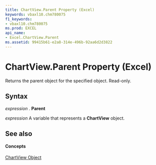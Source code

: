```yaml
---
title: ChartView.Parent Property (Excel)
keywords: vbaxl10.chm780075
f1_keywords:
- vbaxl10.chm780075
ms.prod: EXCEL
api_name:
- Excel.ChartView.Parent
ms.assetid: 99415b61-e2a8-314e-496b-92aa6d2d3822
---
```



# ChartView.Parent Property (Excel)

Returns the parent object for the specified object. Read-only.


## Syntax

 _expression_ . **Parent**

 _expression_ A variable that represents a **ChartView** object.


## See also


#### Concepts


[ChartView Object](chartview-object-excel.md)

